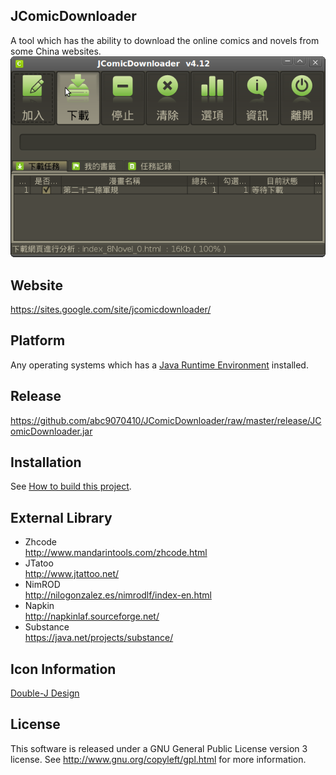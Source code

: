## JComicDownloader
A tool which has the ability to download the online comics and novels from some China websites.
![res](res/screenshot2.png)

## Website
https://sites.google.com/site/jcomicdownloader/

## Platform
Any operating systems which has a [Java Runtime Environment](https://java.com/zh_TW/download/) installed.

## Release
https://github.com/abc9070410/JComicDownloader/raw/master/release/JComicDownloader.jar

## Installation
See [How to build this project](https://sites.google.com/site/jcomicdownloader/step-by-step/how-to-build-project).

## External Library
* Zhcode <br/>
http://www.mandarintools.com/zhcode.html
* JTatoo <br/>
http://www.jtattoo.net/
* NimROD <br/>
http://nilogonzalez.es/nimrodlf/index-en.html
* Napkin <br/>
http://napkinlaf.sourceforge.net/
* Substance <br/>
https://java.net/projects/substance/

## Icon Information
[Double-J Design](http://www.doublejdesign.co.uk/)

## License
This software is released under a GNU General Public License version 3 license. See http://www.gnu.org/copyleft/gpl.html for more information. 
